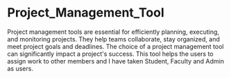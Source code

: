 # Project_Management_Tool
Project management tools are essential for efficiently planning, executing, and monitoring projects. They help teams collaborate, stay organized, and meet project goals and deadlines. The choice of a project management tool can significantly impact a project's success. 
This tool helps the users to assign work to other members and I have taken Student, Faculty and Admin as users.
